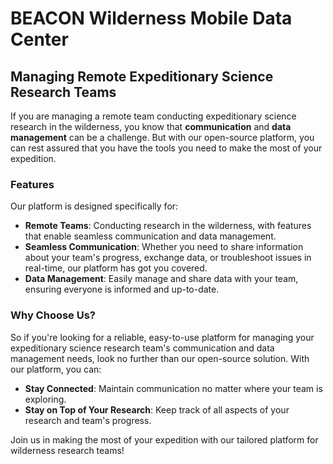# BEACON Wilderness Mobile Data Center

## Managing Remote Expeditionary Science Research Teams

If you are managing a remote team conducting expeditionary science research in the wilderness, you know that **communication** and **data management** can be a challenge. But with our open-source platform, you can rest assured that you have the tools you need to make the most of your expedition.

### Features

Our platform is designed specifically for:

- **Remote Teams**: Conducting research in the wilderness, with features that enable seamless communication and data management.
- **Seamless Communication**: Whether you need to share information about your team's progress, exchange data, or troubleshoot issues in real-time, our platform has got you covered.
- **Data Management**: Easily manage and share data with your team, ensuring everyone is informed and up-to-date.

### Why Choose Us?

So if you're looking for a reliable, easy-to-use platform for managing your expeditionary science research team's communication and data management needs, look no further than our open-source solution. With our platform, you can:

- **Stay Connected**: Maintain communication no matter where your team is exploring.
- **Stay on Top of Your Research**: Keep track of all aspects of your research and team's progress.

Join us in making the most of your expedition with our tailored platform for wilderness research teams!
